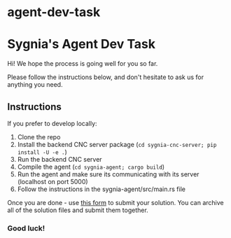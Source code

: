 # agent-dev-task

# Sygnia's Agent Dev Task

Hi!
We hope the process is going well for you so far.

Please follow the instructions below, and don't hesitate to ask us for anything you need.


## Instructions

If you prefer to develop locally:
1. Clone the repo
2. Install the backend CNC server package (`cd sygnia-cnc-server; pip install -U -e .`)
3. Run the backend CNC server
4. Compile the agent (`cd sygnia-agent; cargo build`)
5. Run the agent and make sure its communicating with its server (localhost on port 5000)
6. Follow the instructions in the sygnia-agent/src/main.rs file


Once you are done - use [this form](https://forms.monday.com/forms/cd5860e7c7c7ce48ee9fb63696d1b32b?r=use1) to submit your solution.
You can archive all of the solution files and submit them together.


### Good luck!
